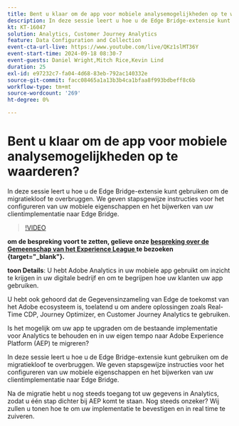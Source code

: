 ```yaml
---
title: Bent u klaar om de app voor mobiele analysemogelijkheden op te waarderen?
description: In deze sessie leert u hoe u de Edge Bridge-extensie kunt gebruiken om de migratiekloof te overbruggen. We geven stapsgewijze instructies voor het configureren van uw mobiele eigenschappen en het bijwerken van uw clientimplementatie naar Edge Bridge.
kt: KT-16047
solution: Analytics, Customer Journey Analytics
feature: Data Configuration and Collection
event-cta-url-live: https://www.youtube.com/live/QKz1slMT36Y
event-start-time: 2024-09-18 08:30-7
event-guests: Daniel Wright,Mitch Rice,Kevin Lind
duration: 25
exl-id: e97232c7-fa04-4d68-83eb-792ac140332e
source-git-commit: facc08465a1a13b3b4ca1bfaa8f993bdbeff8c6b
workflow-type: tm+mt
source-wordcount: '269'
ht-degree: 0%

---
```


# Bent u klaar om de app voor mobiele analysemogelijkheden op te waarderen?

In deze sessie leert u hoe u de Edge Bridge-extensie kunt gebruiken om de migratiekloof te overbruggen. We geven stapsgewijze instructies voor het configureren van uw mobiele eigenschappen en het bijwerken van uw clientimplementatie naar Edge Bridge.

>[!VIDEO](https://video.tv.adobe.com/v/3434575/?quality=12&learn=on)


**om de bespreking voort te zetten, gelieve onze [ bespreking over de Gemeenschap van het Experience League ](https://experienceleaguecommunities.adobe.com/t5/adobe-experience-platform/experience-league-live-post-session-discussion-are-you-ready-to/m-p/704990#M550) te bezoeken {target="_blank"}.**

**toon Details**:
U hebt Adobe Analytics in uw mobiele app gebruikt om inzicht te krijgen in uw digitale bedrijf en om te begrijpen hoe uw klanten uw app gebruiken.

U hebt ook gehoord dat de Gegevensinzameling van Edge de toekomst van het Adobe ecosysteem is, toelatend u om andere oplossingen zoals Real-Time CDP, Journey Optimizer, en Customer Journey Analytics te gebruiken.

Is het mogelijk om uw app te upgraden om de bestaande implementatie voor Analytics te behouden en in uw eigen tempo naar Adobe Experience Platform (AEP) te migreren?

In deze sessie leert u hoe u de Edge Bridge-extensie kunt gebruiken om de migratiekloof te overbruggen. We geven stapsgewijze instructies voor het configureren van uw mobiele eigenschappen en het bijwerken van uw clientimplementatie naar Edge Bridge.

Na de migratie hebt u nog steeds toegang tot uw gegevens in Analytics, zodat u één stap dichter bij AEP komt te staan. Nog steeds onzeker? Wij zullen u tonen hoe te om uw implementatie te bevestigen en in real time te zuiveren.
